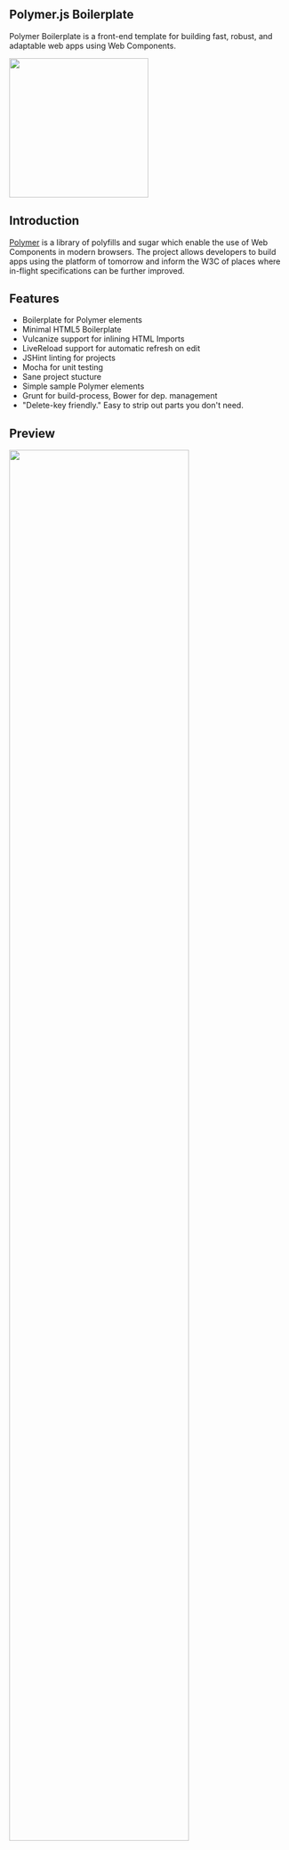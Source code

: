 ## Polymer.js Boilerplate

Polymer Boilerplate is a front-end template for building fast, robust, and adaptable web apps using Web Components.

<img src="http://i.imgur.com/J7bp9al.png" width="250px"/>


## Introduction

[Polymer](http://www.polymer-project.org/) is a library of polyfills and sugar which enable the use of Web Components in modern browsers. The project allows developers to build apps using the platform of tomorrow and inform the W3C of places where in-flight specifications can be further improved.

## Features

* Boilerplate for Polymer elements
* Minimal HTML5 Boilerplate
* Vulcanize support for inlining HTML Imports
* LiveReload support for automatic refresh on edit
* JSHint linting for projects
* Mocha for unit testing
* Sane project stucture
* Simple sample Polymer elements
* Grunt for build-process, Bower for dep. management
* "Delete-key friendly." Easy to strip out parts you don't need.

## Preview

<img src="http://i.imgur.com/Ntu8HVR.png" width="80%"/>

## Quick start

Clone the git repo — `git clone
   https://github.com/addyosmani/polymer-boilerplate.git` - and checkout the [tagged
   release](https://github.com/addyosmani/polymer-boilerplate/releases) you'd like to
   use.

```
# Install our Grunt dependencies
$ cd polymer-boilerplate
$ npm install && bower install

# Edit and the browser live reloads
$ grunt server

# Build your project, creating an optimized build.html
$ grunt build

# Run any unit tests you might have written
$ grunt test
```

## Contributing

Anyone and everyone is welcome to [contribute](CONTRIBUTING.md).

## Looking for Polymer.js tooling?

For a more interactive developer experience, we recommend using [generator-polymer](https://github.com/yeoman/generator-polymer) -  Polymer scaffolding using [Yeoman](http://yeoman.io) (a scaffolding tool for the web). This lets you easily create and customize Polymer (custom) elements via the command-line and import them using HTML Imports. This saves you time writing boilerplate code so you can start writing up the logic to your components straight away.


## License

[MIT License](http://en.wikipedia.org/wiki/MIT_License)
